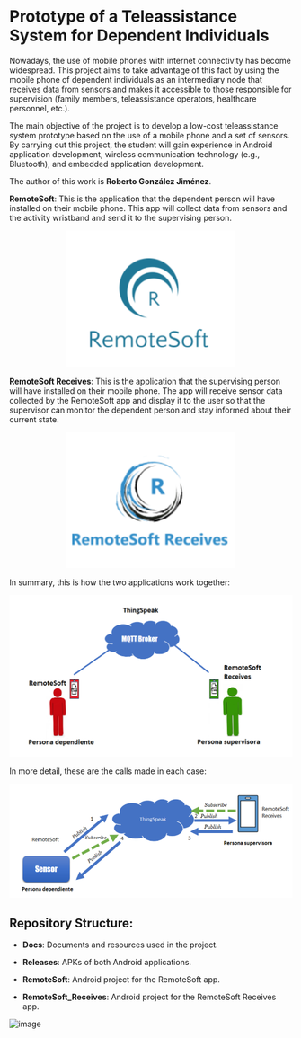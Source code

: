 # Prototype of a Teleassistance System for Dependent Individuals
Nowadays, the use of mobile phones with internet connectivity has become widespread. This project aims to take advantage of this fact by using the mobile phone of dependent individuals as an intermediary node that receives data from sensors and makes it accessible to those responsible for supervision (family members, teleassistance operators, healthcare personnel, etc.).

The main objective of the project is to develop a low-cost teleassistance system prototype based on the use of a mobile phone and a set of sensors. By carrying out this project, the student will gain experience in Android application development, wireless communication technology (e.g., Bluetooth), and embedded application development.

The author of this work is **Roberto González Jiménez**.

**RemoteSoft**: This is the application that the dependent person will have installed on their mobile phone. This app will collect data from sensors and the activity wristband and send it to the supervising person.

<p align="center">
  <img src="https://github.com/robergj/remotesoft/blob/main/Docs/Recursos/logo_app.png?raw=true" width="300">
</p>

**RemoteSoft Receives**: This is the application that the supervising person will have installed on their mobile phone. The app will receive sensor data collected by the RemoteSoft app and display it to the user so that the supervisor can monitor the dependent person and stay informed about their current state.

<p align="center">
  <img src="https://github.com/robergj/remotesoft/blob/main/Docs/Recursos/logo_app_receives.png?raw=true" width="300">
</p>

In summary, this is how the two applications work together:

<p align="center">
  <img src="https://github.com/robergj/remotesoft/blob/main/Docs/Diagramas/Diagrama_app.png?raw=true" width="600">
</p>

In more detail, these are the calls made in each case:

<p align="center">
  <img src="https://github.com/robergj/remotesoft/blob/main/Docs/Diagramas/Diagrama_detallado.png?raw=true" width="600">
</p>

## Repository Structure:

* **Docs**: Documents and resources used in the project.

* **Releases**: APKs of both Android applications.

* **RemoteSoft**: Android project for the RemoteSoft app.

* **RemoteSoft_Receives**: Android project for the RemoteSoft Receives app.

![image](https://user-images.githubusercontent.com/60737807/109425388-4dd35080-79e8-11eb-90bd-ada8e34a3cc0.png)

